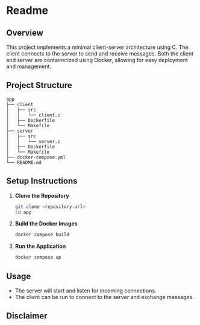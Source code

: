 # Readme

## Overview

This project implements a minimal client-server architecture using C. The client connects to the server to send and receive messages. Both the client and server are containerized using Docker, allowing for easy deployment and management.

## Project Structure

```
app
├── client
│   ├── src
│   │   └── client.c
│   ├── Dockerfile
│   └── Makefile
├── server
│   ├── src
│   │   └── server.c
│   ├── Dockerfile
│   └── Makefile
├── docker-compose.yml
└── README.md
```

## Setup Instructions

1. **Clone the Repository**
   ```bash
   git clone <repository-url>
   cd app
   ```

2. **Build the Docker Images**
   ```bash
   docker compose build
   ```

3. **Run the Application**
   ```bash
   docker compose up
   ```

## Usage

- The server will start and listen for incoming connections.
- The client can be run to connect to the server and exchange messages.

## Disclaimer